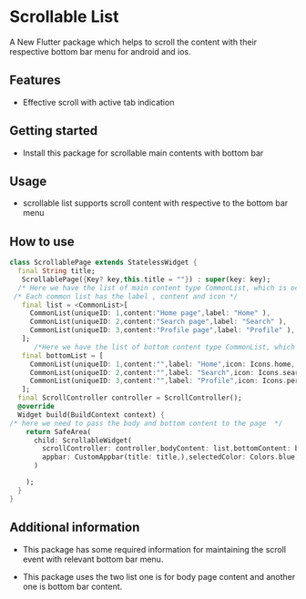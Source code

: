 # Scrollable List

A New Flutter package which helps to scroll the content with their respective bottom bar menu for android and ios.

## Features

* Effective scroll with active tab indication

## Getting started

* Install this package for scrollable main contents with bottom bar

## Usage

* scrollable list supports scroll content with respective to the bottom bar menu

## How to use
```dart
class ScrollablePage extends StatelessWidget {
  final String title;
   ScrollablePage({Key? key,this.title = ""}) : super(key: key);
  /* Here we have the list of main content type CommonList, which is occupy the body of the page */ 
 /* Each common list has the label , content and icon */
   final list = <CommonList>[
     CommonList(uniqueID: 1,content:"Home page",label: "Home" ),
     CommonList(uniqueID: 2,content:"Search page",label: "Search" ),
     CommonList(uniqueID: 3,content:"Profile page",label: "Profile" ),
   ];
      /*Here we have the list of bottom content type CommonList, which is occupy the bottom of the page */
   final bottomList = [
     CommonList(uniqueID: 1,content:"",label: "Home",icon: Icons.home, ),
     CommonList(uniqueID: 2,content:"",label: "Search",icon: Icons.search_rounded, ),
     CommonList(uniqueID: 3,content:"",label: "Profile",icon: Icons.person, ),
   ];
  final ScrollController controller = ScrollController();
  @override
  Widget build(BuildContext context) {
/* here we need to pass the body and bottom content to the page  */
    return SafeArea(
      child: ScrollableWidget(
        scrollController: controller,bodyContent: list,bottomContent: bottomList,
        appbar: CustomAppbar(title: title,),selectedColor: Colors.blue,unSelectedColor: Colors.black38,
      )

    );
  }
}
```
## Additional information

* This package has some required information for maintaining the scroll event with relevant bottom bar menu.

* This package uses the two list one is for body page content and another one is bottom bar content.

